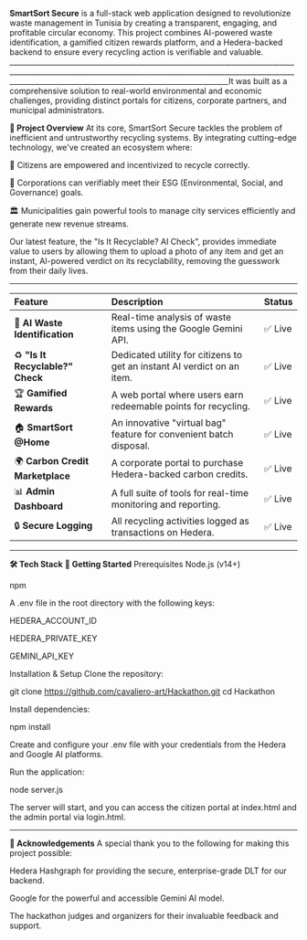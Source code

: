 **SmartSort Secure** is a full-stack web application designed to revolutionize waste management in Tunisia by creating a transparent, engaging, and profitable circular economy. This project combines AI-powered waste identification, a gamified citizen rewards platform, and a Hedera-backed backend to ensure every recycling action is verifiable and valuable.
________________________________________________________________________________________________________________________________________________________________________________________________________________________It was built as a comprehensive solution to real-world environmental and economic challenges, providing distinct portals for citizens, corporate partners, and municipal administrators.

**🌟 Project Overview**
At its core, SmartSort Secure tackles the problem of inefficient and untrustworthy recycling systems. By integrating cutting-edge technology, we've created an ecosystem where:

👥 Citizens are empowered and incentivized to recycle correctly.

🏢 Corporations can verifiably meet their ESG (Environmental, Social, and Governance) goals.

🏛️ Municipalities gain powerful tools to manage city services efficiently and generate new revenue streams.

Our latest feature, the "Is It Recyclable? AI Check", provides immediate value to users by allowing them to upload a photo of any item and get an instant, AI-powered verdict on its recyclability, removing the guesswork from their daily lives.
_______________________________________________________________________________________________________________________________________________________________________________________________________________________
 | Feature | Description | Status |
| :--- | :--- | :--- |
| 🤖 **AI Waste Identification** | Real-time analysis of waste items using the Google Gemini API. | ✅ Live |
| ♻️ **"Is It Recyclable?" Check** | Dedicated utility for citizens to get an instant AI verdict on an item. | ✅ Live |
| 🏆 **Gamified Rewards** | A web portal where users earn redeemable points for recycling. | ✅ Live |
| 🏠 **SmartSort @Home** | An innovative "virtual bag" feature for convenient batch disposal. | ✅ Live |
| 🌍 **Carbon Credit Marketplace** | A corporate portal to purchase Hedera-backed carbon credits. | ✅ Live |
| 📊 **Admin Dashboard** | A full suite of tools for real-time monitoring and reporting. | ✅ Live |
| 🔒 **Secure Logging** | All recycling activities logged as transactions on Hedera. | ✅ Live |

_____________________________________________________________________________________________________________________________________________________________________________________________________________________

**🛠️ Tech Stack**
**🚀 Getting Started**
Prerequisites
Node.js (v14+)

npm

A .env file in the root directory with the following keys:

HEDERA_ACCOUNT_ID

HEDERA_PRIVATE_KEY

GEMINI_API_KEY

Installation & Setup
Clone the repository:

git clone https://github.com/cavaliero-art/Hackathon.git
cd Hackathon

Install dependencies:

npm install

Create and configure your .env file with your credentials from the Hedera and Google AI platforms.

Run the application:

node server.js

The server will start, and you can access the citizen portal at index.html and the admin portal via login.html.

_____________________________________________________________________________________________________________________________________________________________________________________________________________________

**🙏 Acknowledgements**
A special thank you to the following for making this project possible:

Hedera Hashgraph for providing the secure, enterprise-grade DLT for our backend.

Google for the powerful and accessible Gemini AI model.

The hackathon judges and organizers for their invaluable feedback and support.
